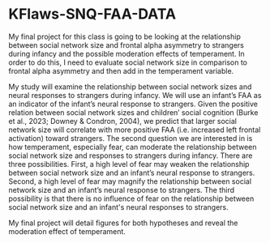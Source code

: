 # KFlaws-SNQ-FAA-DATA

My final project for this class is going to be looking at the relationship between social network size and frontal alpha asymmetry to strangers during infancy and the possible moderation effects of temperament. In order to do this, I need to evaluate social network size in comparison to frontal alpha asymmetry and then add in the temperament variable.

My study will examine the relationship between social network sizes and neural responses to strangers during infancy. We will use an infant’s FAA as an indicator of the infant’s neural response to strangers. Given the positive relation between social network sizes and children’ social cognition (Burke et al., 2023; Downey & Condron, 2004), we predict that larger social network size will correlate with more positive FAA (i.e. increased left frontal activation) toward strangers. 
The second question we are interested in is how temperament, especially fear, can moderate the relationship between social network size and responses to strangers during infancy. There are three possibilities. First, a high level of fear may weaken the relationship between social network size and an infant’s neural response to strangers. Second, a high level of fear may magnify the relationship between social network size and an infant’s neural response to strangers. The third possibility is that there is no influence of fear on the relationship between social network size and an infant's neural responses to strangers. 

My final project will detail figures for both hypotheses and reveal the moderation effect of temperament.
